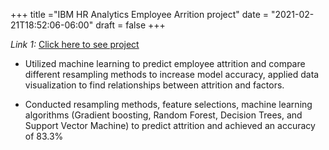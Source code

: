 
+++
title ="IBM HR Analytics Employee Arrition project"
date = "2021-02-21T18:52:06-06:00"
draft = false
+++

*Link 1:* [Click here to see project](https://github.com/schiang3/HRdata-analysis/blob/master/DSC540finalreportShu-YaChiang.pdf)

- Utilized machine learning to predict employee attrition and compare different resampling methods to increase model accuracy, applied data visualization to find relationships between attrition and factors.

- Conducted resampling methods, feature selections, machine learning algorithms (Gradient boosting, Random Forest, Decision Trees, and Support Vector Machine) to predict attrition and achieved an accuracy of 83.3% 

